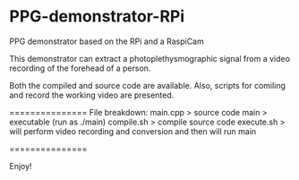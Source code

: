 PPG-demonstrator-RPi
====================

PPG demonstrator based on the RPi and a RaspiCam

This demonstrator can extract a photoplethysmographic signal from a video recording of the forehead of a person.

Both the compiled and source code are available. Also, scripts for comiling and record the working video are presented.

===============
File breakdown:
  main.cpp   > source code
  main       > executable (run as ./main)
  compile.sh > compile source code
  execute.sh > will perform video recording and conversion and then will run main
  
===============

Enjoy!

